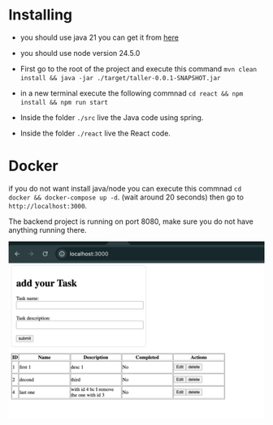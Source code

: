 # Installing

- you should use java 21 you can get it from [here](https://docs.aws.amazon.com/corretto/latest/corretto-21-ug/downloads-list.html)

- you should use node version 24.5.0

- First go to the root of the project and execute this command `mvn clean install && java -jar ./target/taller-0.0.1-SNAPSHOT.jar`

- in a new terminal execute the following commnad  `cd react && npm install && npm run start`

- Inside the folder `./src` live the Java code using spring.

- Inside the folder `./react` live the React code.

# Docker
if you do not want install java/node you can execute this commnad `cd docker && docker-compose up -d`. (wait around 20 seconds) then go to `http://localhost:3000`.  

The backend project is running on port 8080, make sure you do not have anything running there.


![alt text](image.png)


